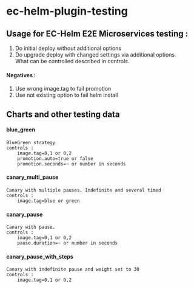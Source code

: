 # ec-helm-plugin-testing
## Usage for EC-Helm E2E Microservices testing :  

1. Do initial deploy without additional options  
2. Do upgrade deploy with changed settings via additional options.  
What can be controlled described in controls.  

#### Negatives :   
1. Use wrong image.tag to fail promotion  
2. Use not existing option to fail helm install  


## Charts and other testing data  

#### blue_green  
	BlueGreen strategy  
	controls :   
		image.tag=0,1 or 0,2  
		promotion.auto=true or false  
		promotion.seconds=~ or number in seconds  
		
#### canary_multi_pause  
	Canary with multiple pauses. Indefinite and several timed  
	controls :  
		image.tag=blue or green  
		
#### canary_pause  
	Canary with pause.  
	controls :  
		image.tag=0,1 or 0,2  
		pause.duration=~ or number in seconds  
		
#### canary_pause_with_steps  
	Canary with indefinite pause and weight set to 30  
	controls :  
		image.tag=0,1 or 0,2  
